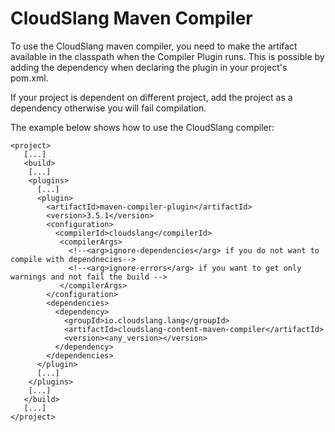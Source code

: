 CloudSlang Maven Compiler
=========================

To use the CloudSlang maven compiler, you need to make the artifact available in the classpath when the Compiler Plugin runs.
This is possible by adding the dependency when declaring the plugin in your project's pom.xml.

If your project is dependent on different project, add the project as a dependency otherwise you will fail compilation.

The example below shows how to use the CloudSlang compiler:


```shell
<project>
   [...]
   <build>
    [...]
    <plugins>
      [...]
      <plugin>
        <artifactId>maven-compiler-plugin</artifactId>
        <version>3.5.1</version>
        <configuration>
          <compilerId>cloudslang</compilerId>
           <compilerArgs>
             <!--<arg>ignore-dependencies</arg> if you do not want to compile with dependnecies-->
             <!--<arg>ignore-errors</arg> if you want to get only warnings and not fail the build -->
           </compilerArgs>
        </configuration>
        <dependencies>
          <dependency>
            <groupId>io.cloudslang.lang</groupId>
            <artifactId>cloudslang-content-maven-compiler</artifactId>
            <version><any_version></version>
          </dependency>
        </dependencies>
      </plugin>
      [...]
    </plugins>
    [...]
   </build>
   [...]
</project>
```